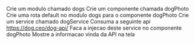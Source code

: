 Crie um modulo chamado dogs
Crie um componente chamada dogPhoto
Crie uma rota default no modulo dogs para o componente dogPhoto
Crie um service chamado dogService
Consuma a seguinte api https://dog.ceo/dog-api/
Faca a injecao deste service no componente dogPhoto
Mostre a informacao vinda da API na tela
